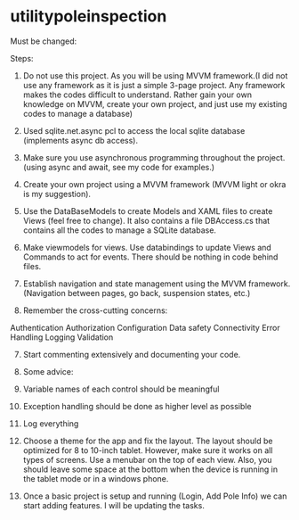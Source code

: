 # utilitypoleinspection

Must be changed:

Steps:

1. Do not use this project. As you will be using MVVM framework.(I did not use any framework as it is just a simple 3-page project. Any framework makes the codes difficult to understand. Rather gain your own knowledge on MVVM, create your own project, and just use my existing codes to manage a database)

2. Used sqlite.net.async pcl to access the local sqlite database (implements async db access).

3. Make sure you use asynchronous programming throughout the project. (using async and await, see my code for examples.)

2. Create your own project using a MVVM framework (MVVM light or okra is my suggestion).

3. Use the DataBaseModels to create Models and XAML files to create Views (feel free to change). It also contains a file DBAccess.cs that contains all the codes to manage a SQLite database. 

4. Make viewmodels for views. Use databindings to update Views and Commands to act for events. There should be nothing in code behind files.

5. Establish navigation and state management using the MVVM framework. (Navigation between pages, go back, suspension states, etc.)

6. Remember the cross-cutting concerns: 

Authentication
Authorization
Configuration
Data safety
Connectivity
Error Handling
Logging
Validation

7. Start commenting extensively and documenting your code.

8. Some advice:

1. Variable names of each control should be meaningful
2. Exception handling should be done as higher level as possible
3. Log everything

9. Choose a theme for the app and fix the layout. The layout should be optimized for 8 to 10-inch tablet. However,  make sure it works on all types of screens. Use a menubar on the top of each view. Also, you should leave some space at the bottom when the device is running in the tablet mode or in a windows phone.

5. Once a basic project is setup and running (Login, Add Pole Info) we can start adding features. I will be updating the tasks.
